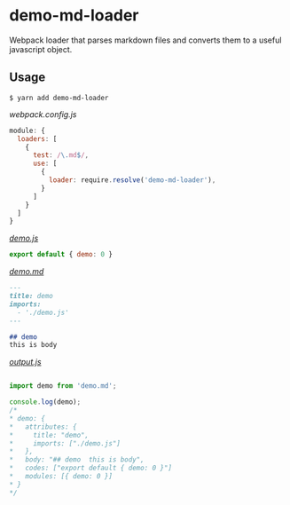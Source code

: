 # demo-md-loader
Webpack loader that parses markdown files and converts them to a useful javascript object.

## Usage
```
$ yarn add demo-md-loader
```

*webpack.config.js*
```js
module: {
  loaders: [
    {
      test: /\.md$/,
      use: [
        {
          loader: require.resolve('demo-md-loader'),
        }
      ]
    }
  ]
}
```

[*demo.js*](https://github.com/Theoton/demo-markdown-loader/blob/master/test/examples/demo.js)

```js
export default { demo: 0 }
```

[*demo.md*](https://github.com/Theoton/demo-markdown-loader/blob/master/test/examples/demo.md)

```markdown
---
title: demo
imports: 
  - './demo.js'
---

## demo
this is body
```

[*output.js*](https://github.com/Theoton/demo-markdown-loader/blob/master/test/examples/output.js)

```js

import demo from 'demo.md';

console.log(demo);
/* 
* demo: {
*   attributes: {
*     title: "demo",
*     imports: ["./demo.js"]
*   },
*   body: "## demo  this is body",
*   codes: ["export default { demo: 0 }"]
*   modules: [{ demo: 0 }]
* }
*/

```